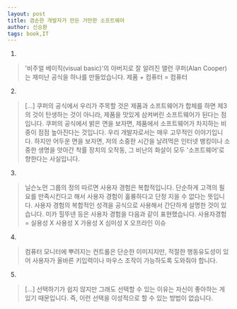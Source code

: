 ```yaml
---
layout: post
title: 겸손한 개발자가 만든 거만한 소프트웨어
author: 신승환
tags: book,IT
---
```


1. 
> '비주얼 베이직(visual basic)'의 아버지로 잘 알려진 앨런 쿠퍼(Alan Cooper)는 재미난 공식을 하나를 만들었습니다. 제품 + 컴퓨터 = 컴퓨터

2. 
> [...] 쿠퍼의 공식에서 우리가 주목할 것은 제품과 소프트웨어가 합체를 하면 제3의 것이 탄생하는 것이 아니라, 제품을 맛있게 삼켜버린 소프트웨어가 된다는 점 입니다. 쿠퍼의 공식에서 밝은 면을 보자면, 제품에서 소프트웨어가 차지하는 비중이 점점 높아진다는 것입니다. 우리 개발자로서는 매우 고무적인 이야기입니다. 하지만 어두운 면을 보자면, 저의 소중한 시간을 날려먹은 인터넷 뱅킹이나 소중한 생명을 앗아간 착률 장치의 오작동, 그 비난의 화살이 모두 '소프트웨어'로 향한다는 사실입니다.

3. 
> 닐슨노먼 그룹의 정의 따르면 사용자 경험은 복합적입니다. 단순하게 고객의 필요를 만족시킨다고 해서 사용자 경험이 훌륭하다고 단정 지을 수 없다는 뜻입니다. 사용자 경험의 복합적인 성격을 공식으로 사용해서 간단하게 설명한 것이 있습니다. 미카 힐뚜넨 등은 사용자 경험을 다음과 같이 표현했습니다. 사용자경험 = 실용성 X 사용성 X 가용성 X 심미성 X 오프라인 이슈

4. 
> 컴퓨터 모니터에 뿌려지는 컨트롤은 단순한 이미지지만, 적절한 행동유도성이 있어 사용자가 올바른 키입력이나 마우스 조작이 가능하도록 도와줘야 합니다.

5. 
> [...] 선택하기가 쉽지 않지만 그래도 선택할 수 있는 이유는 자신이 좋아하는 게 있기 때문입니다. 즉, 이런 선택을 이성적으로 할 수 있는 방법이 없습니다.




